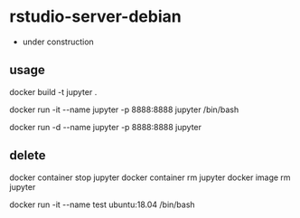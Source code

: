 # rstudio-server-debian

- under construction

## usage

docker build -t jupyter .

docker run -it --name jupyter -p 8888:8888 jupyter /bin/bash

docker run -d --name jupyter -p 8888:8888 jupyter


## delete

docker container stop jupyter
docker container rm jupyter
docker image rm jupyter


docker run -it --name test ubuntu:18.04 /bin/bash
